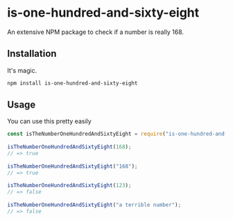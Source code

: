 # is-one-hundred-and-sixty-eight
An extensive NPM package to check if a number is really 168.

## Installation
It's magic.
```bash
npm install is-one-hundred-and-sixty-eight
```

## Usage
You can use this pretty easily
```javascript
const isTheNumberOneHundredAndSixtyEight = require("is-one-hundred-and-sixty-eight");
    
isTheNumberOneHundredAndSixtyEight(168);
// => true
    
isTheNumberOneHundredAndSixtyEight("168");
// => true
    
isTheNumberOneHundredAndSixtyEight(123);
// => false
    
isTheNumberOneHundredAndSixtyEight("a terrible number");
// => false
```